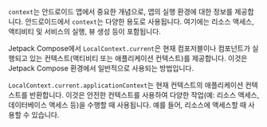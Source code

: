 
`context`는 안드로이드 앱에서 중요한 개념으로, 앱의 실행 환경에 대한 정보를 제공합니다. 안드로이드에서 `context`는 다양한 용도로 사용됩니다. 여기에는 리소스 액세스, 액티비티 및 서비스의 실행, 뷰 생성 등이 포함됩니다.

Jetpack Compose에서 `LocalContext.current`은 현재 컴포저블이나 컴포넌트가 실행되고 있는 컨텍스트(액티비티 또는 애플리케이션 컨텍스트)를 제공합니다. 이것은 Jetpack Compose 환경에서 일반적으로 사용되는 방법입니다.

`LocalContext.current.applicationContext`는 현재 컨텍스트의 애플리케이션 컨텍스트를 반환합니다. 이것은 안전한 컨텍스트를 사용하여 다양한 작업(예: 리소스 액세스, 데이터베이스 액세스 등)을 수행할 때 사용됩니다. 예를 들어, 리소스에 액세스할 때 사용할 수 있습니다.

